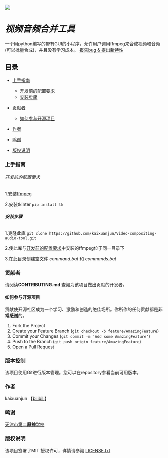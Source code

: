 ![](https://ffmpeg.org/favicon.ico#pic_center) 
# ***视频音频合并工具*** 
一个用python编写的带有GUI的小程序，允许用户调用ffmpeg来合成视频和音频(可以批量合成)，并且没有学习成本。
[报告bug & 提出新特性](https://github.com/kaixuanjun/Video-compositing-audio-tool/issues)
## 目录

- [上手指南](#上手指南)
  - [开发前的配置要求](#开发前的配置要求)
  - [安装步骤](#安装步骤)
- [贡献者](#贡献者)
  - [如何参与开源项目](#如何参与开源项目)

- [作者](#作者)
- [鸣谢](#鸣谢)
- [版权说明](#版权说明)

### 上手指南

###### 开发前的配置要求
1.安装[ffmpeg](https://ffmpeg.org/)  

2.安装tkinter
    ```
    pip install tk
    ```

###### **安装步骤**

1.克隆此库
    ```
    git clone https://github.com/kaixuanjun/Video-compositing-audio-tool.git
    ```

2.使此库与[开发前的配置要求](#开发前的配置要求)中安装的ffmpeg位于同一目录下

3.在此目录创建空文件 *command.bat* 和 *commands.bat* 

### 贡献者

请阅读**CONTRIBUTING.md** 查阅为该项目做出贡献的开发者。

#### 如何参与开源项目

贡献使开源社区成为一个学习、激励和创造的绝佳场所。你所作的任何贡献都是**非常感谢**的。


1. Fork the Project
2. Create your Feature Branch (`git checkout -b feature/AmazingFeature`)
3. Commit your Changes (`git commit -m 'Add some AmazingFeature'`)
4. Push to the Branch (`git push origin feature/AmazingFeature`)
5. Open a Pull Request



### 版本控制

该项目使用Git进行版本管理。您可以在repository参看当前可用版本。

### 作者
kaixuanjun 【[bilibili](https://space.bilibili.com/486362471)】

### 鸣谢
[天津市第二](https://www.tj2nankai.cn/)[**原神**](https://www.yuanshen.com/#/)[学校](https://www.tj2nankai.cn/)

### 版权说明

该项目签署了MIT 授权许可，详情请参阅 [LICENSE.txt](https://github.com/kaixuanjun/Video-compositing-audio-tool/LICENSE.txt)




